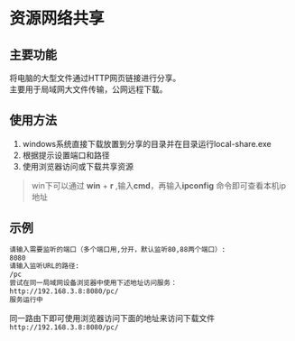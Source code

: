 # 资源网络共享

## 主要功能

将电脑的大型文件通过HTTP网页链接进行分享。  
主要用于局域网大文件传输，公网远程下载。  

## 使用方法

 1. windows系统直接下载放置到分享的目录并在目录运行local-share.exe
 2. 根据提示设置端口和路径
 3. 使用浏览器访问或下载共享资源

> win下可以通过 **win** + **r** ,输入**cmd**，再输入**ipconfig** 命令即可查看本机ip地址

## 示例

```bash
请输入需要监听的端口（多个端口用,分开，默认监听80,88两个端口）:
8080
请输入监听URL的路径:
/pc
尝试在同一局域网设备浏览器中使用下述地址访问服务：
http://192.168.3.8:8080/pc/
服务运行中
```

同一路由下即可使用浏览器访问下面的地址来访问下载文件  
 ```http://192.168.3.8:8080/pc/```
